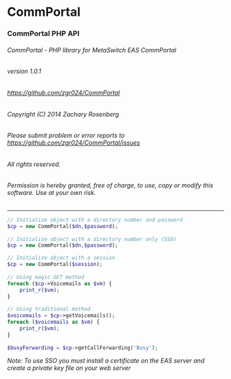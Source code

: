 CommPortal
==========

### CommPortal PHP API

###### CommPortal - PHP library for MetaSwitch EAS CommPortal
###### version 1.0.1
###### https://github.com/zgr024/CommPortal
###### Copyright (C) 2014 Zachary Rosenberg
###### Please submit problem or error reports to https://github.com/zgr024/CommPortal/issues  

###### All rights reserved.
###### Permission is hereby granted, free of charge, to use, copy or modify this software.  Use at your own risk.
---
```php
// Initialize object with a directory number and password
$cp = new CommPortal($dn,$password);
	
// Initialize object with a directory number only (SSO)
$cp = new CommPortal($dn,$password);

// Initialize object with a session
$cp = new CommPortal($session);
	
// Using magic GET method
foreach ($cp->Voicemails as $vm) {
	print_r($vm);
}
	
// Using traditional method
$voicemails = $cp->getVoicemails();
foreach ($voicemails as $vm) {
	print_r($vm);
}
			
$busyForwarding = $cp->getCallForwarding('Busy');
```
	
*Note: To use SSO you must install a certificate on the EAS server and create a private key file on your web server*
		
